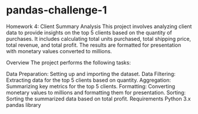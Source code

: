 # pandas-challenge-1
Homework 4: Client Summary Analysis
This project involves analyzing client data to provide insights on the top 5 clients based on the quantity of purchases. It includes calculating total units purchased, total shipping price, total revenue, and total profit. The results are formatted for presentation with monetary values converted to millions.

Overview
The project performs the following tasks:

Data Preparation: Setting up and importing the dataset.
Data Filtering: Extracting data for the top 5 clients based on quantity.
Aggregation: Summarizing key metrics for the top 5 clients.
Formatting: Converting monetary values to millions and formatting them for presentation.
Sorting: Sorting the summarized data based on total profit.
Requirements
Python 3.x
pandas library
